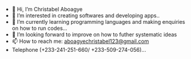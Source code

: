 - 👋 Hi, I’m Christabel Aboagye
- 👀 I’m interested in creating softwares and developing apps..
- 🌱 I’m currently learning programming languages and making enquiries on how to run codes...
- 💞️ I’m looking forward to improve on how to futher systematic ideas 
- 📫 How to reach me: aboagyechristabel123@gmail.com
- Telephone (+233-241-251-660/ +233-509-274-056)...

<!---
Pretty-Girl❤️ a ✨ special ✨ repository because its `README.md` (this file) appears on your GitHub profile.
You can click the Preview link to take a look at your changes.
--->

 
